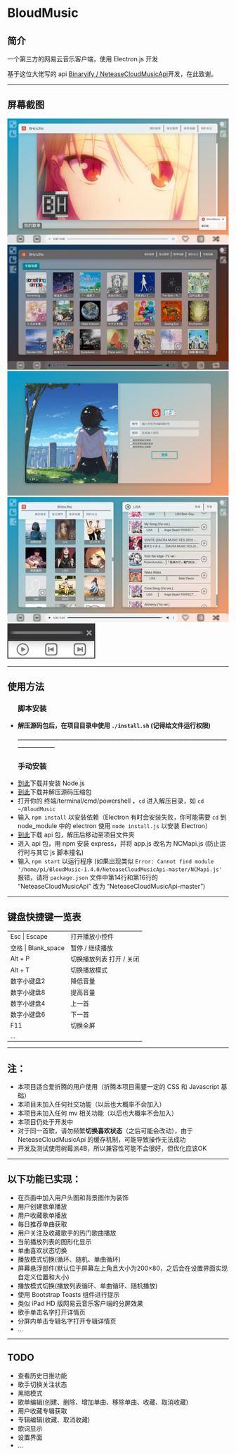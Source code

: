 <h1>BloudMusic</h1>
<h2>简介</h2>
<p>一个第三方的网易云音乐客户端，使用 Electron.js 开发</p>
<p>基于这位大佬写的 api <a href="https://github.com/Binaryify/NeteaseCloudMusicApi">Binaryify / NeteaseCloudMusicApi</a>开发，在此致谢。</p>
<hr />

<h2>屏幕截图</h2>
<img src="imgs/screenshots/main.png"/>
<img src="imgs/screenshots/dark_theme.png"/>
<img src="imgs/screenshots/login.png"/>
<img src="imgs/screenshots/split.png"/>
<img src="imgs/screenshots/play_widget.png"/>
<hr />

<h2>使用方法</h2>
<ul>
  <h3>脚本安装</h3>
  <li><b>解压源码包后，在项目目录中使用 <code>./install.sh</code> (记得给文件运行权限)</b></li>
  
  ————————————————————————————————————————
  
  <h3>手动安装</h3>
  <li><a href="https://nodejs.org/en/download/">到此</a>下载并安装 Node.js</li>
  <li><a href="https://github.com/BHznJNs/BloudMusic/releases/">到此</a>下载并解压源码压缩包</li>
  <li>打开你的 终端/terminal/cmd/powershell ，<code>cd</code> 进入解压目录，如 <code>cd ~/BloudMusic</code> </li>
  <li>输入 <code>npm install</code> 以安装依赖（Electron 有时会安装失败，你可能需要 <code>cd</code> 到 node_module 中的 electron 使用 <code>node install.js</code> 以安装 Electron）</li>
  <li><a href="https://github.com/Binaryify/NeteaseCloudMusicApi">到此</a>下载 api 包，解压后移动至项目文件夹</li>
  <li>进入 api 包，用 npm 安装 express，并将 app.js 改名为 NCMapi.js (防止运行时与其它 js 脚本撞名)</li>
  <li>输入 <code>npm start</code> 以运行程序 (如果出现类似 <code>Error: Cannot find module '/home/pi/BloudMusic-1.4.0/NeteaseCloudMusicApi-master/NCMapi.js'</code> 报错，请将 <code>package.json</code> 文件中第14行和第16行的 “NeteaseCloudMusicApi” 改为 “NeteaseCloudMusicApi-master”)</li>
</ul>
<hr />

<h2>键盘快捷键一览表</h2>
<table>
  <tr>
    <td>Esc | Escape</td>
    <td>打开播放小控件</td>
  </tr>
  <tr>
    <td>空格 | Blank_space</td>
    <td>暂停 / 继续播放</td>
  </tr>
  <tr>
    <td>Alt + P</td>
    <td>切换播放列表 打开 / 关闭</td>
  </tr>
  <tr>
    <td>Alt + T</td>
    <td>切换播放模式</td>
  </tr>
  <tr>
    <td>数字小键盘2</td>
    <td>降低音量</td>
  </tr>
  <tr>
    <td>数字小键盘8</td>
    <td>提高音量</td>
  </tr>
  <tr>
    <td>数字小键盘4</td>
    <td>上一首</td>
  </tr>
  <tr>
    <td>数字小键盘6</td>
    <td>下一首</td>
  </tr>
  <tr>
    <td>F11</td>
    <td>切换全屏</td>
  </tr>
  <tr>
    <td>...</td>
  </tr>
</table>
<hr />

<h2>注：</h2>
<ul>
  <li>本项目适合爱折腾的用户使用（折腾本项目需要一定的 CSS 和 Javascript 基础）</li>
  <li>本项目未加入任何社交功能（以后也大概率不会加入）</li>
  <li>本项目未加入任何 mv 相关功能（以后也大概率不会加入）</li>
  <li>本项目仍处于开发中</li>
  <li>对于同一首歌，请勿频繁<b>切换喜欢状态</b>（之后可能会改动），由于 NeteaseCloudMusicApi 的缓存机制，可能导致操作无法成功 </li>
  <li>开发及测试使用树莓派4B，所以兼容性可能不会很好，但优化应该OK</li>
</ul>
<hr />

<h2>以下功能已实现：</h2>
<ul>
  <li>在页面中加入用户头图和背景图作为装饰</li>
  <li>用户创建歌单播放</li>
  <li>用户收藏歌单播放</li>
  <li>每日推荐单曲获取</li>
  <li>用户关注及收藏歌手的热门歌曲播放</li>
  <li>当前播放列表的图形化显示</li>
  <li>单曲喜欢状态切换</li>
  <li>播放模式切换(循环、随机、单曲循环)</li>
  <li>屏幕悬浮部件(默认位于屏幕左上角且大小为200×80，之后会在设置界面实现自定义位置和大小)</li>
  <li>播放模式切换(播放列表循环、单曲循环、随机播放)</li>
  <li>使用 Bootstrap Toasts 组件进行提示</li>
  <li>类似 iPad HD 版网易云音乐客户端的分屏效果</li>
  <li>歌手单击名字打开详情页</li>
  <li>分屏内单击专辑名字打开专辑详情页</li>
  <li>...</li>
</ul>
<hr />

<h2>TODO</h2>
<ul>
  <li>查看历史日推功能</li>
  <li>歌手切换关注状态</li>
  <li>黑暗模式</li>
  <li>歌单编辑(创建、删除、增加单曲、移除单曲、收藏、取消收藏)</li>
  <li>用户收藏专辑获取</li>
  <li>专辑编辑(收藏、取消收藏)</li>
  <li>歌词显示</li>
  <li>设置界面</li>
  <li>...</li>
</ul>
